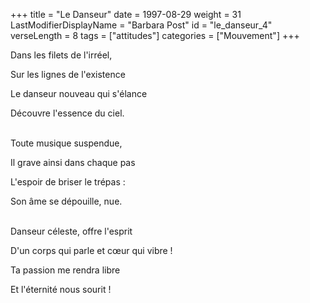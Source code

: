 +++
title = "Le Danseur"
date = 1997-08-29
weight = 31
LastModifierDisplayName = "Barbara Post"
id = "le_danseur_4"
verseLength = 8
tags = ["attitudes"]
categories = ["Mouvement"]
+++

Dans les filets de l'irréel,

Sur les lignes de l'existence

Le danseur nouveau qui s'élance

Découvre l'essence du ciel.

 \
Toute musique suspendue,

Il grave ainsi dans chaque pas

L'espoir de briser le trépas :

Son âme se dépouille, nue.

 \
Danseur céleste, offre l'esprit

D'un corps qui parle et cœur qui vibre !

Ta passion me rendra libre

Et l'éternité nous sourit !
